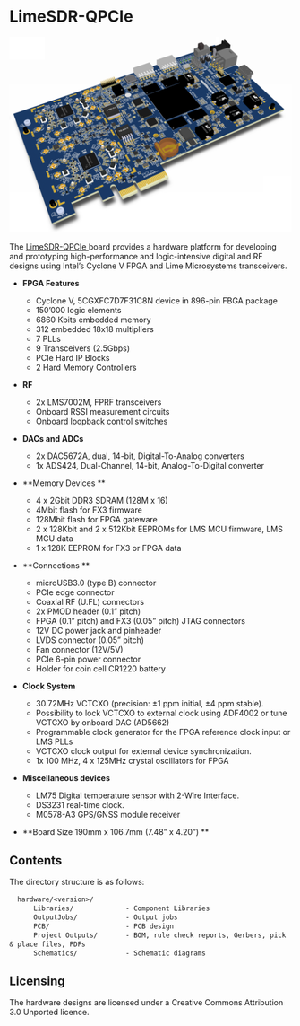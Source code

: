 # LimeSDR-QPCIe 

![LimeSDR-Mini board](/images/LimeSDR-QPCIe_v1.2.png)


The [LimeSDR-QPCIe ](https://wiki.myriadrf.org/LimeSDR-QPCIe) board provides a hardware platform for developing and prototyping high-performance and logic-intensive digital and RF designs using Intel’s Cyclone V FPGA and Lime Microsystems transceivers.

* **FPGA Features**
  * Cyclone V, 5CGXFC7D7F31C8N device in 896-pin FBGA package
  * 150’000 logic elements
  * 6860 Kbits embedded memory
  * 312 embedded 18x18 multipliers 
  * 7 PLLs 
  * 9 Transceivers (2.5Gbps)
  * PCIe Hard IP Blocks
  * 2 Hard Memory Controllers
 
* **RF**
  * 2x LMS7002M, FPRF transceivers
  * Onboard RSSI measurement circuits
  * Onboard loopback control switches

* **DACs and ADCs**
  * 2x DAC5672A, dual, 14-bit, Digital-To-Analog converters
  * 1x ADS424, Dual-Channel, 14-bit, Analog-To-Digital converter

* **Memory Devices **
  * 4 x 2Gbit DDR3 SDRAM (128M x 16)
  * 4Mbit flash for FX3 firmware
  * 128Mbit flash for FPGA gateware
  * 2 x 128Kbit and 2 x 512Kbit EEPROMs for LMS MCU firmware, LMS MCU data
  * 1 x 128K EEPROM for FX3 or FPGA data

* **Connections **
  * microUSB3.0 (type B) connector
  * PCIe edge connector
  * Coaxial RF (U.FL) connectors
  * 2x PMOD header (0.1” pitch)
  * FPGA (0.1” pitch) and FX3 (0.05” pitch) JTAG connectors 
  * 12V DC power jack and pinheader
  * LVDS connector (0.05” pitch)
  * Fan connector (12V/5V)
  * PCIe 6-pin power connector
  * Holder for coin cell CR1220 battery

* **Clock System**
  * 30.72MHz VCTCXO (precision: ±1 ppm initial, ±4 ppm stable).
  * Possibility to lock VCTCXO to external clock using ADF4002 or tune VCTCXO by onboard DAC (AD5662)
  * Programmable clock generator for the FPGA reference clock input or LMS PLLs
  * VCTCXO clock output for external device synchronization.
  * 1x 100 MHz, 4 x 125MHz crystal oscillators for FPGA

* **Miscellaneous devices**
  * LM75 Digital temperature sensor with 2-Wire Interface.
  * DS3231 real-time clock.
  * M0578-A3 GPS/GNSS module receiver

* **Board Size 190mm x 106.7mm (7.48” x 4.20”) **


## Contents

The directory structure is as follows:

      hardware/<version>/
          Libraries/             - Component Libraries
          OutputJobs/            - Output jobs
          PCB/                   - PCB design
          Project Outputs/       - BOM, rule check reports, Gerbers, pick & place files, PDFs
          Schematics/            - Schematic diagrams

## Licensing

The hardware designs are licensed under a Creative Commons Attribution 3.0 Unported licence.
